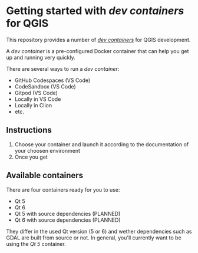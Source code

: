 # Getting started with _dev containers_ for QGIS

This repository provides a number of [_dev containers_](https://containers.dev/) for QGIS development.

A _dev container_ is a pre-configured Docker container that can help you get up and running very quickly.

There are several ways to run a _dev container_:

* GitHub Codespaces (VS Code)
* CodeSandbox (VS Code)
* Gitpod (VS Code)
* Locally in VS Code
* Locally in Clion
* etc.

## Instructions

1. Choose your container and launch it according to the documentation of your choosen environment
2. Once you get 

## Available containers

There are four containers ready for you to use:

* Qt 5
* Qt 6
* Qt 5 with source dependencies (PLANNED)
* Qt 6 with source dependencies (PLANNED)

They differ in the used Qt version (5 or 6) and wether dependencies such as GDAL are built from source or not. In general, you'll currently want to be using the _Qt 5_ container.

